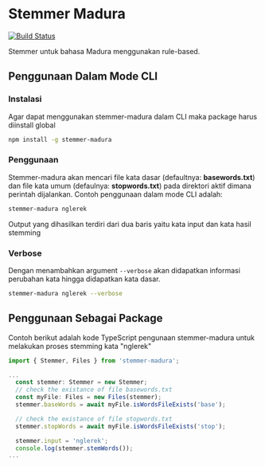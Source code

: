 # Stemmer Madura

[![Build Status](https://travis-ci.com/NazirArifin/stemmer-madura.svg?token=2v7QpAPuXVQmyEXNWo3j&branch=master)](https://travis-ci.com/NazirArifin/stemmer-madura)

Stemmer untuk bahasa Madura menggunakan rule-based.

## Penggunaan Dalam Mode CLI

### Instalasi

Agar dapat menggunakan stemmer-madura dalam CLI maka package harus diinstall global

```sh
npm install -g stemmer-madura
```

### Penggunaan

Stemmer-madura akan mencari file kata dasar (defaultnya: __basewords.txt__) dan file kata umum (defaulnya: __stopwords.txt__) pada direktori aktif dimana perintah dijalankan.  Contoh penggunaan dalam mode CLI adalah:

```sh
stemmer-madura nglerek
```

Output yang dihasilkan terdiri dari dua baris yaitu kata input dan kata hasil stemming

### Verbose

Dengan menambahkan argument ```--verbose``` akan didapatkan informasi perubahan kata hingga didapatkan kata dasar.

```sh
stemmer-madura nglerek --verbose
```

## Penggunaan Sebagai Package

Contoh berikut adalah kode TypeScript pengunaan stemmer-madura untuk melakukan proses stemming kata "nglerek"

```ts
import { Stemmer, Files } from 'stemmer-madura';

...
  const stemmer: Stemmer = new Stemmer;
  // check the existance of file basewords.txt
  const myFile: Files = new Files(stemmer);
  stemmer.baseWords = await myFile.isWordsFileExists('base');

  // check the existance of file stopwords.txt
  stemmer.stopWords = await myFile.isWordsFileExists('stop');

  stemmer.input = 'nglerek';
  console.log(stemmer.stemWords());
...
```
